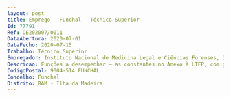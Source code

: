 ```yaml
--- 
layout: post
title: Emprego - Funchal - Técnico Superior
Id: 77791
Ref: OE202007/0011
DataAbertura: 2020-07-01
DataFecho: 2020-07-15
Trabalho: Técnico Superior
Empregador: Instituto Nacional de Medicina Legal e Ciências Forenses, I.P.
Descricao: Funções a desempenhar — as constantes no Anexo à LTFP, com grau de complexidade funcional 3 e, ainda, a realização de perícias médico legais e forenses (no âmbito do direito penal, direito civil, direito de família e menores, direito do trabalho), na área da Psicologia, nas delegações e gabinetes médico legais e forenses do Instituto Nacional de Medicina Legal e Ciências Forenses.
CodigoPostal: 9004-514 FUNCHAL
Concelho: Funchal
Distrito: RAM - Ilha da Madeira
--- 
```

